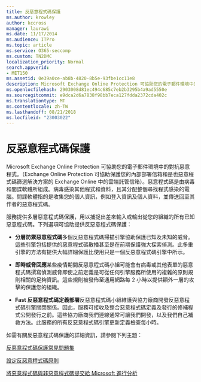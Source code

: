 ```yaml
---
title: 反惡意程式碼保護
ms.author: krowley
author: kccross
manager: laurawi
ms.date: 11/17/2014
ms.audience: ITPro
ms.topic: article
ms.service: O365-seccomp
ms.custom: TN2DMC
localization_priority: Normal
search.appverid:
- MET150
ms.assetid: 0e39a0ce-ab8b-4820-8b5e-93fbe1cc11e8
description: Microsoft Exchange Online Protection 可協助您的電子郵件環境中的對抗惡意程式。惡意程式碼是由病毒和間諜軟體所組成。病毒感染其他程式和資料，且其分配整個尋找程式感染的電腦。間諜軟體指的是收集您的個人資訊，例如登入資訊及個人資料，並傳送回至其作者的惡意程式碼。
ms.openlocfilehash: 2903008d81ec494c685c7eb2b3295b4a9ad5550e
ms.sourcegitcommit: e9dca2d6a7838f98bb7eca127fdda2372cda402c
ms.translationtype: MT
ms.contentlocale: zh-TW
ms.lasthandoff: 08/21/2018
ms.locfileid: "23003022"
---
```

# <a name="anti-malware-protection"></a>反惡意程式碼保護

Microsoft Exchange Online Protection 可協助您的電子郵件環境中的對抗惡意程式。（Exchange Online Protection 可協助保護您的內部部署信箱和是也惡意程式碼篩選解決方案的 Exchange Online 中的雲端託管信箱）。惡意程式碼是由病毒和間諜軟體所組成。病毒感染其他程式和資料，且其分配整個尋找程式感染的電腦。間諜軟體指的是收集您的個人資訊，例如登入資訊及個人資料，並傳送回至其作者的惡意程式碼。 
  
服務提供多層惡意程式碼保護，用以捕捉出差來輸入或輸出從您的組織的所有已知惡意程式碼。下列選項可協助提供反惡意程式碼保護：
  
- **分層防禦惡意程式碼**多個反惡意程式碼掃描引擎協助保護已知及未知的威脅。這些引擎包括提供的惡意程式碼散播甚至是在前期保護強大探索偵測。此多重引擎的方法有提供大幅詳細保護比使用只是一個反惡意程式碼引擎中所示。 
    
- **即時威脅回應**某些疫情期間反惡意程式碼小組可能會有病毒或其他表單的惡意程式碼撰寫偵測威脅即使之前定義是可從任何引擎服務所使用的複雜的原則規則相關的足夠資訊。這些規則被發佈至通用網路每 2 小時以提供額外一層的攻擊的保護您的組織。 
    
- **Fast 反惡意程式碼定義部署**反惡意程式碼小組維護與協力廠商開發反惡意程式碼引擎關閉關係。因此，服務可接收及整合惡意程式碼定義及發行的修補程式公開發行之前。這些協力廠商我們連線通常可讓我們開發，以及我們自己補救方法。此服務的所有反惡意程式碼引擎更新定義檢查每小時。 
    
如需有關反惡意程式碼保護的詳細資訊，請參閱下列主題： 
  
[反惡意程式碼保護常見問題集](anti-malware-protection-faq-eop.md)
  
[設定反惡意程式碼原則](configure-anti-malware-policies.md)
  
[將惡意程式碼與非惡意程式碼提交給 Microsoft 進行分析](submitting-malware-and-non-malware-to-microsoft-for-analysis.md)
  

